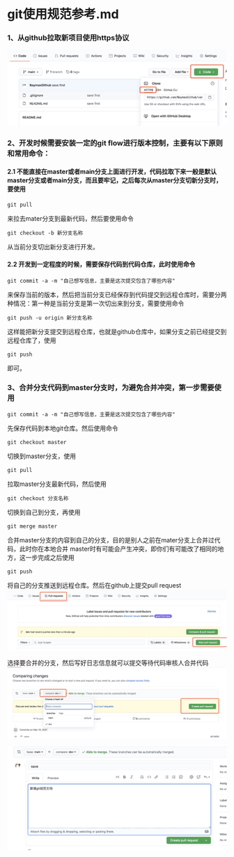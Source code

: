 # git使用规范参考.md

### 1、从github拉取新项目使用https协议
![1_get_code_first](images/1_get_code_first.jpg)

### 2、开发时候需要安装一定的git flow进行版本控制，主要有以下原则和常用命令：

#### 2.1 不能直接在master或者main分支上面进行开发，代码拉取下来一般是默认master分支或者main分支，而且要牢记，之后每次从master分支切新分支时，要使用
    git pull

来拉去mater分支到最新代码，然后要使用命令
    
    git checkout -b 新分支名称
    
从当前分支切出新分支进行开发。

#### 2.2 开发到一定程度的时候，需要保存代码到代码仓库，此时使用命令
    git commit -a -m "自己想写信息，主要是这次提交包含了哪些内容"
    
来保存当前的版本，然后把当前分支已经保存到代码提交到远程仓库时，需要分两种情况：第一种是当前分支是第一次切出来到分支，需要使用命令
    
    git push -u origin 新分支名称

这样能把新分支提交到远程仓库，也就是github仓库中，如果分支之前已经提交到远程仓库了，使用

    git push 

即可。

### 3、合并分支代码到master分支时，为避免合并冲突，第一步需要使用

    git commit -a -m "自己想写信息，主要是这次提交包含了哪些内容"
先保存代码到本地git仓库。然后使用命令
    
    git checkout master
    
切换到master分支，使用

    git pull
拉取master分支最新代码，然后使用

    git checkout 分支名称

切换到自己到分支，再使用

    git merge master

合并master分支的内容到自己的分支，目的是别人之前在mater分支上合并过代码，此时你在本地合并
master时有可能会产生冲突，即你们有可能改了相同的地方，这一步完成之后使用

    git push
将自己的分支推送到远程仓库。然后在github上提交pull request
![1_get_code_first](images/2_pull-request1.jpg)


选择要合并的分支，然后写好日志信息就可以提交等待代码审核人合并代码
![1_get_code_first](images/3_pull-request2.jpg)

![1_get_code_first](images/4_pull-request3.jpg)

    

